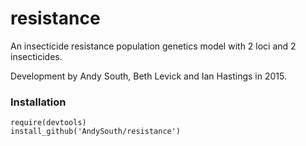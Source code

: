 # resistance

An insecticide resistance population genetics model with 2 loci and 2 insecticides.

Development by Andy South, Beth Levick and Ian Hastings in 2015.


### Installation

    require(devtools)    
    install_github('AndySouth/resistance')   

